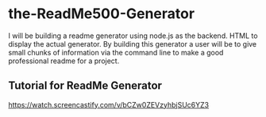 # the-ReadMe500-Generator
I will be building a readme generator using node.js as the backend. HTML to display the actual generator. By building this generator a user will be to give small chunks of information via the command line to make a good professional readme for a project.

## Tutorial for ReadMe Generator
https://watch.screencastify.com/v/bCZw0ZEVzyhbjSUc6YZ3
